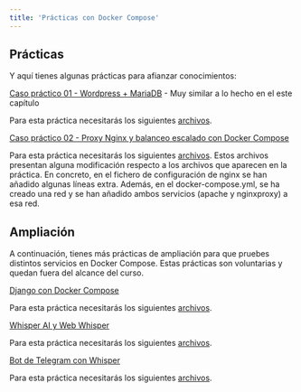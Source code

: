 ```yaml
---
title: 'Prácticas con Docker Compose'
---
```


## Prácticas

Y aquí tienes algunas prácticas para afianzar conocimientos:

[Caso práctico 01 - Wordpress + MariaDB](../Unidad%204/CursoIntroDocker_sergab1_2024/UD%2006.03%20-%20Caso%20practico%2001%20-%20Wordpress%20con%20Docker%20Compose.pdf) - Muy similar a lo hecho en el este capítulo

Para esta práctica necesitarás los siguientes [archivos](../Unidad%204/CursoIntroDocker_sergab1_2024/UD06-CasoPractico01-Wordpress.zip).

[Caso práctico 02 - Proxy Nginx y balanceo escalado con Docker Compose](../Unidad%204/CursoIntroDocker_sergab1_2024/UD%2006.05%20-%20Caso%20practico%2003%20-%20Proxy%20Nginx%20y%20balenceo%20escalado%20con%20Docker%20Compose%20(1).pdf)

Para esta práctica necesitarás los siguientes [archivos](../Unidad%204/CursoIntroDocker_sergab1_2024/UD06-CasoPractico03-EscaladoProxyNginxYApache_nuevo.zip). Estos archivos presentan alguna modificación respecto a los archivos que aparecen en la práctica. En concreto, en el fichero de configuración de nginx se han añadido algunas líneas extra. Además, en el docker-compose.yml, se ha creado una red y se han añadido ambos servicios (apache y nginxproxy) a esa red.


## Ampliación

A continuación, tienes más prácticas de ampliación para que pruebes distintos servicios en Docker Compose. Estas prácticas son voluntarias y quedan fuera del alcance del curso.

[Django con Docker Compose](../Unidad%204/CursoIntroDocker_sergab1_2024/UD%2006.04%20-%20Caso%20practico%2002%20-%20Django%20con%20Docker%20Compose.pdf)

Para esta práctica necesitarás los siguientes [archivos](../Unidad%204/CursoIntroDocker_sergab1_2024/UD06-CasoPractico02-Django.zip).


[Whisper AI y Web Whisper](../Unidad%204/CursoIntroDocker_sergab1_2024/UD%2006.06%20-%20Caso%20practico%2004%20-%20Whisper%20AI%20y%20Web%20Whisper.pdf)

Para esta práctica necesitarás los siguientes [archivos](../Unidad%204/CursoIntroDocker_sergab1_2024/UD06-CasoPractico04-WhisperAI-WhisperWeb.zip).



[Bot de Telegram con Whisper](../Unidad%204/CursoIntroDocker_sergab1_2024/UD%2006.07%20-%20Caso%20practico%2005%20-%20Bot%20de%20Telegram%20con%20Whisper%20AI.pdf)

Para esta práctica necesitarás los siguientes [archivos](../Unidad%204/CursoIntroDocker_sergab1_2024/UD06-CasoPractico05-WhisperAI-TelegramBot.zip).